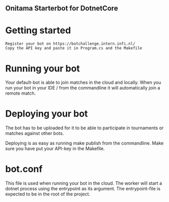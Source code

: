 ## Onitama Starterbot for DotnetCore

# Getting started

    Register your bot on https://botchallenge.intern.infi.nl/
    Copy the API key and paste it in Program.cs and the Makefile

# Running your bot

Your default-bot is able to join matches in the cloud and locally. When you run your bot in your IDE / from the commandline it will automatically join a remote match.

# Deploying your bot

The bot has to be uploaded for it to be able to participate in tournaments or matches against other bots.

Deploying is as easy as running make publish from the commandline. Make sure you have put your API-key in the Makefile.

# bot.conf

This file is used when running your bot in the cloud. The worker will start a dotnet process using the entrypoint as its argument. The entrypoint-file is expected to be in the root of the project.

